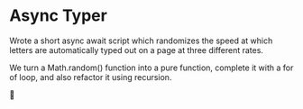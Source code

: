 # Async Typer

Wrote a short async await script which randomizes the speed at which letters are automatically typed out on a page at three different rates. 

We turn a Math.random() function into a pure function, complete it with a for of loop, and also refactor it using recursion. 

🐇